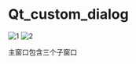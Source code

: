 # Qt_custom_dialog

![1](https://github.com/rongfengtong/Qt_custom_dialog/assets/89334236/d2f243e0-e365-4ceb-ba13-d3e40cc45d90)
![2](https://github.com/rongfengtong/Qt_custom_dialog/assets/89334236/5293f47a-256f-4b0b-bcea-0e470bcb38ea)

主窗口包含三个子窗口
